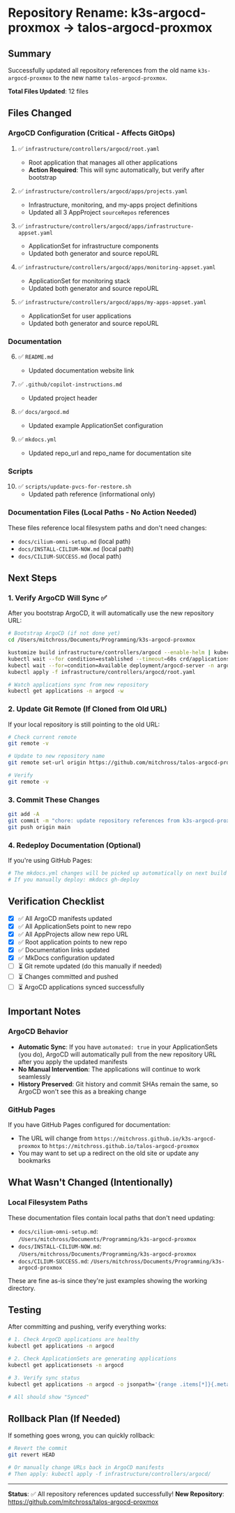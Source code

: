 # Repository Rename: k3s-argocd-proxmox → talos-argocd-proxmox

## Summary

Successfully updated all repository references from the old name `k3s-argocd-proxmox` to the new name `talos-argocd-proxmox`.

**Total Files Updated**: 12 files

## Files Changed

### ArgoCD Configuration (Critical - Affects GitOps)
1. ✅ `infrastructure/controllers/argocd/root.yaml`
   - Root application that manages all other applications
   - **Action Required**: This will sync automatically, but verify after bootstrap

2. ✅ `infrastructure/controllers/argocd/apps/projects.yaml`
   - Infrastructure, monitoring, and my-apps project definitions
   - Updated all 3 AppProject `sourceRepos` references

3. ✅ `infrastructure/controllers/argocd/apps/infrastructure-appset.yaml`
   - ApplicationSet for infrastructure components
   - Updated both generator and source repoURL

4. ✅ `infrastructure/controllers/argocd/apps/monitoring-appset.yaml`
   - ApplicationSet for monitoring stack
   - Updated both generator and source repoURL

5. ✅ `infrastructure/controllers/argocd/apps/my-apps-appset.yaml`
   - ApplicationSet for user applications
   - Updated both generator and source repoURL

### Documentation
6. ✅ `README.md`
   - Updated documentation website link

7. ✅ `.github/copilot-instructions.md`
   - Updated project header

8. ✅ `docs/argocd.md`
   - Updated example ApplicationSet configuration

9. ✅ `mkdocs.yml`
   - Updated repo_url and repo_name for documentation site

### Scripts
10. ✅ `scripts/update-pvcs-for-restore.sh`
    - Updated path reference (informational only)

### Documentation Files (Local Paths - No Action Needed)
These files reference local filesystem paths and don't need changes:
- `docs/cilium-omni-setup.md` (local path)
- `docs/INSTALL-CILIUM-NOW.md` (local path)
- `docs/CILIUM-SUCCESS.md` (local path)

## Next Steps

### 1. Verify ArgoCD Will Sync ✅

After you bootstrap ArgoCD, it will automatically use the new repository URL:

```bash
# Bootstrap ArgoCD (if not done yet)
cd /Users/mitchross/Documents/Programming/k3s-argocd-proxmox

kustomize build infrastructure/controllers/argocd --enable-helm | kubectl apply -f -
kubectl wait --for condition=established --timeout=60s crd/applications.argoproj.io
kubectl wait --for=condition=Available deployment/argocd-server -n argocd --timeout=300s
kubectl apply -f infrastructure/controllers/argocd/root.yaml

# Watch applications sync from new repository
kubectl get applications -n argocd -w
```

### 2. Update Git Remote (If Cloned from Old URL)

If your local repository is still pointing to the old URL:

```bash
# Check current remote
git remote -v

# Update to new repository name
git remote set-url origin https://github.com/mitchross/talos-argocd-proxmox.git

# Verify
git remote -v
```

### 3. Commit These Changes

```bash
git add -A
git commit -m "chore: update repository references from k3s-argocd-proxmox to talos-argocd-proxmox"
git push origin main
```

### 4. Redeploy Documentation (Optional)

If you're using GitHub Pages:

```bash
# The mkdocs.yml changes will be picked up automatically on next build
# If you manually deploy: mkdocs gh-deploy
```

## Verification Checklist

- [x] ✅ All ArgoCD manifests updated
- [x] ✅ All ApplicationSets point to new repo
- [x] ✅ All AppProjects allow new repo URL
- [x] ✅ Root application points to new repo
- [x] ✅ Documentation links updated
- [x] ✅ MkDocs configuration updated
- [ ] ⏳ Git remote updated (do this manually if needed)
- [ ] ⏳ Changes committed and pushed
- [ ] ⏳ ArgoCD applications synced successfully

## Important Notes

### ArgoCD Behavior

- **Automatic Sync**: If you have `automated: true` in your ApplicationSets (you do), ArgoCD will automatically pull from the new repository URL after you apply the updated manifests
- **No Manual Intervention**: The applications will continue to work seamlessly
- **History Preserved**: Git history and commit SHAs remain the same, so ArgoCD won't see this as a breaking change

### GitHub Pages

If you have GitHub Pages configured for documentation:
- The URL will change from `https://mitchross.github.io/k3s-argocd-proxmox` to `https://mitchross.github.io/talos-argocd-proxmox`
- You may want to set up a redirect on the old site or update any bookmarks

## What Wasn't Changed (Intentionally)

### Local Filesystem Paths
These documentation files contain local paths that don't need updating:
- `docs/cilium-omni-setup.md`: `/Users/mitchross/Documents/Programming/k3s-argocd-proxmox`
- `docs/INSTALL-CILIUM-NOW.md`: `/Users/mitchross/Documents/Programming/k3s-argocd-proxmox`
- `docs/CILIUM-SUCCESS.md`: `/Users/mitchross/Documents/Programming/k3s-argocd-proxmox`

These are fine as-is since they're just examples showing the working directory.

## Testing

After committing and pushing, verify everything works:

```bash
# 1. Check ArgoCD applications are healthy
kubectl get applications -n argocd

# 2. Check ApplicationSets are generating applications
kubectl get applicationsets -n argocd

# 3. Verify sync status
kubectl get applications -n argocd -o jsonpath='{range .items[*]}{.metadata.name}{"\t"}{.status.sync.status}{"\n"}{end}'

# All should show "Synced"
```

## Rollback Plan (If Needed)

If something goes wrong, you can quickly rollback:

```bash
# Revert the commit
git revert HEAD

# Or manually change URLs back in ArgoCD manifests
# Then apply: kubectl apply -f infrastructure/controllers/argocd/
```

---

**Status**: ✅ All repository references updated successfully!
**New Repository**: https://github.com/mitchross/talos-argocd-proxmox
